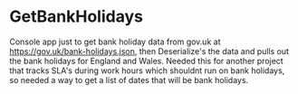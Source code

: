 # GetBankHolidays
Console app just to get bank holiday data from gov.uk at https://gov.uk/bank-holidays.json, then Deserialize's the data and pulls out the bank holidays for England and Wales. Needed this for another project that tracks SLA's during work hours which shouldnt run on bank holidays, so needed a way to get a list of dates that will be bank holidays.

